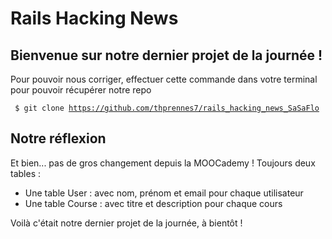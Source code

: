 # Rails Hacking News

## Bienvenue sur notre dernier projet de la journée !

Pour pouvoir nous corriger, effectuer cette commande dans votre terminal pour pouvoir récupérer notre repo 

<code> $ git clone https://github.com/thprennes7/rails_hacking_news_SaSaFlo </code>

## Notre réflexion

Et bien... pas de gros changement depuis la MOOCademy ! 
Toujours deux tables : 
- Une table User : avec nom, prénom et email pour chaque utilisateur
- Une table Course : avec titre et description pour chaque cours

Voilà c'était notre dernier projet de la journée, à bientôt !
